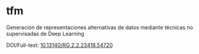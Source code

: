 # tfm
Generación de representaciones alternativas de datos mediante técnicas no supervisadas de Deep Learning

DOI/Full-text: [10.13140/RG.2.2.23418.54720](https://doi.org/10.13140/RG.2.2.23418.54720)
